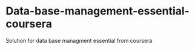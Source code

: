 # Data-base-management-essential-coursera
Solution for data base managment essential from coursera 
